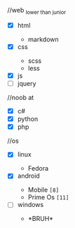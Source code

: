 
//web <sub>lower than junior</sub>
- [x] html <ul><li>markdown</li></ul>
- [x] css <ul><li>scss</li><li>less</li></ul>
- [x] js
- [ ] jquery

//noob at
- [x] c#
- [x] python
- [x] php

//os
- [x] linux <ul><li>Fedora</li></ul>
- [x] android <ul><li>Mobile `[8]`</li><li>Prime Os `[11]`</li></ul>
- [ ] windows <ul><li>\*BRUH\*</li></ul>
